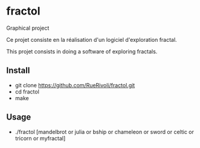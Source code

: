# fractol
Graphical project 

Ce projet consiste en la réalisation d'un logiciel d'exploration fractal.

This projet consists in doing a software of exploring fractals.

## Install
* git clone https://github.com/RueRivoli/fractol.git 
* cd fractol
* make

## Usage
* ./fractol [mandelbrot or julia or bship or chameleon or sword or celtic or tricorn or myfractal]
